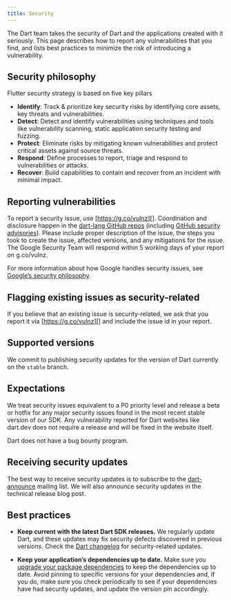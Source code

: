 ```yaml
---
title: Security
---
```


The Dart team takes the security of Dart and the applications
created with it seriously.
This page describes how to report any vulnerabilities that you find,
and lists best practices to minimize the risk of introducing a vulnerability.

## Security philosophy
Flutter security strategy is based on five key pillars

* **Identify**: Track & prioritize key security risks by identifying core assets, 
key threats and vulnerabilities. 
* **Detect**: Detect and identify vulnerabilities using techniques and tools like
 vulnerability scanning,
  static application security testing and fuzzing.
* **Protect**: Eliminate risks by mitigating known vulnerabilities and protect 
critical assets against source threats.
* **Respond**: Define processes to report, triage and respond to vulnerabilities 
or attacks.
* **Recover**: Build capabilities to contain and recover from an incident with 
minimal impact.

## Reporting vulnerabilities

To report a security issue, use [https://g.co/vulnz][].
Coordination and disclosure happen in the [dart-lang GitHub repos][repos]
(including [GitHub security advisories][]).
Please include proper description of the issue,
the steps you took to create the issue, affected versions, and any 
mitigations for the issue.
The Google Security Team will respond within 5 working days of
your report on g.co/vulnz.

For more information about how Google handles security issues, see
[Google’s security philosophy][].

##  Flagging existing issues as security-related
If you believe that an existing issue is security-related, 
we ask that you report it via [https://g.co/vulnz][] and include 
the issue id in your report.

## Supported versions

We commit to publishing security updates for the version of Dart 
currently on the `stable` branch.

## Expectations

We treat security issues equivalent to a P0 priority level and release a beta or
hotfix for any major security issues found in the most recent stable version of 
our SDK. 
Any vulnerability reported for Dart websites like dart.dev does not 
require a release and will be fixed in the website itself.

Dart does not have a bug bounty program.

## Receiving security updates

The best way to receive security updates is to subscribe to the 
[dart-announce](https://groups.google.com/a/google.com/g/dart-announce) 
mailing list.
We will also announce security updates in the technical release blog post.

## Best practices

* **Keep current with the latest Dart SDK releases.**
  We regularly update Dart, and these updates may fix security
  defects discovered in previous versions.
  Check the [Dart changelog][]
  for security-related updates.

* **Keep your application’s dependencies up to date.**
  Make sure you [upgrade your package dependencies][]
  to keep the dependencies up to date.
  Avoid pinning to specific versions
  for your dependencies and, if you do, make sure you check
  periodically to see if your dependencies have had security updates,
  and update the version pin accordingly.

[Dart changelog]: https://github.com/dart-lang/sdk/blob/main/CHANGELOG.md
[GitHub security advisories]: https://docs.github.com/en/code-security/security-advisories
[Google’s security philosophy]: https://www.google.com/about/appsecurity/
[https://g.co/vulnz]: https://g.co/vulnz
[repos]: https://github.com/dart-lang/
[upgrade your package dependencies]: /guides/packages#upgrading-a-dependency
